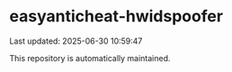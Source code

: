 # easyanticheat-hwidspoofer

Last updated: 2025-06-30 10:59:47

This repository is automatically maintained.
